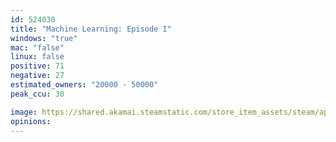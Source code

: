 ```yaml
---
id: 524030
title: "Machine Learning: Episode I"
windows: "true"
mac: "false"
linux: false
positive: 71
negative: 27
estimated_owners: "20000 - 50000"
peak_ccu: 30

image: https://shared.akamai.steamstatic.com/store_item_assets/steam/apps/524030/header.jpg?t=1688598399
opinions:
---
```

